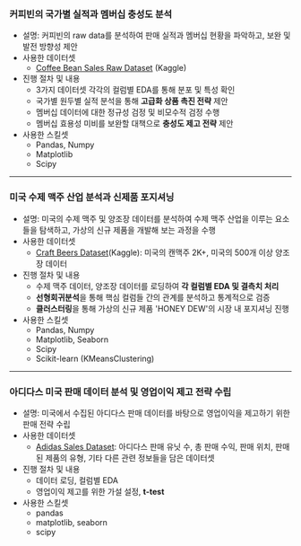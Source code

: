 ### 커피빈의 국가별 실적과 멤버십 충성도 분석
- 설명: 커피빈의 raw data를 분석하여 판매 실적과 멤버십 현황을 파악하고, 보완 및 발전 방향성 제안
- 사용한 데이터셋
    - [Coffee Bean Sales Raw Dataset](https://www.kaggle.com/datasets/saadharoon27/coffee-bean-sales-raw-dataset) (Kaggle)
- 진행 절차 및 내용
    - 3가지 데이터셋 각각의 컬럼별 EDA를 통해 분포 및 특성 확인
    - 국가별 원두별 실적 분석을 통해 **고급화 상품 촉진 전략** 제안
    - 멤버십 데이터에 대한 정규성 검정 및 비모수적 검정 수행
    - 멤버십 효용성 미비를 보완할 대책으로 **충성도 제고 전략** 제안
- 사용한 스킬셋
    - Pandas, Numpy
    - Matplotlib
    - Scipy
---
### 미국 수제 맥주 산업 분석과 신제품 포지셔닝
- 설명: 미국의 수제 맥주 및 양조장 데이터를 분석하여 수제 맥주 산업을 이루는 요소들을 탐색하고, 가상의 신규 제품을 개발해 보는 과정을 수행
- 사용한 데이터셋
    - [Craft Beers Dataset](https://www.kaggle.com/datasets/nickhould/craft-cans/)(Kaggle): 미국의 캔맥주 2K+, 미국의 500개 이상 양조장 데이터
- 진행 절차 및 내용
    - 수제 맥주 데이터, 양조장 데이터를 로딩하여 **각 컬럼별 EDA 및 결측치 처리**
    - **선형회귀분석**을 통해 핵심 컬럼들 간의 관계를 분석하고 통계적으로 검증
    - **클러스터링**을 통해 가상의 신규 제품 'HONEY DEW'의 시장 내 포지셔닝 진행
- 사용한 스킬셋
    - Pandas, Numpy
    - Matplotlib, Seaborn
    - Scipy
    - Scikit-learn (KMeansClustering)
---
### 아디다스 미국 판매 데이터 분석 및 영업이익 제고 전략 수립
- 설명: 미국에서 수집된 아디다스 판매 데이터를 바탕으로 영업이익을 제고하기 위한 판매 전략 수립
- 사용한 데이터셋
    - [Adidas Sales Dataset](https://www.kaggle.com/datasets/heemalichaudhari/adidas-sales-dataset/data): 아디다스 판매 유닛 수, 총 판매 수익, 판매 위치, 판매된 제품의 유형, 기타 다른 관련 정보들을 담은 데이터셋
- 진행 절차 및 내용
    - 데이터 로딩, 컬럼별 EDA
    - 영업이익 제고를 위한 가설 설정, **t-test**
- 사용한 스킬셋
    - pandas
    - matplotlib, seaborn
    - scipy